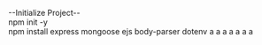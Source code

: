 --Initialize Project-- <br>
npm init -y <br>
npm install express mongoose ejs body-parser dotenv
a
a
a
a
a
a
a
